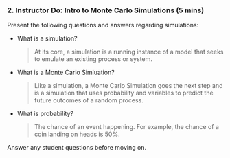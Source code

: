 ### 2. Instructor Do: Intro to Monte Carlo Simulations (5 mins)

Present the following questions and answers regarding simulations:

* What is a simulation?

  > At its core, a simulation is a running instance of a model that seeks to emulate an existing process or system. 

* What is a Monte Carlo Simluation?

  > Like a simulation, a Monte Carlo Simulation goes the next step and is a simulation that uses probability and variables to predict the future outcomes of a random process.

* What is probability?

  > The chance of an event happening. For example, the chance of a coin landing on heads is 50%.

Answer any student questions before moving on.